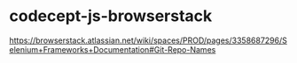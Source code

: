# codecept-js-browserstack
https://browserstack.atlassian.net/wiki/spaces/PROD/pages/3358687296/Selenium+Frameworks+Documentation#Git-Repo-Names
